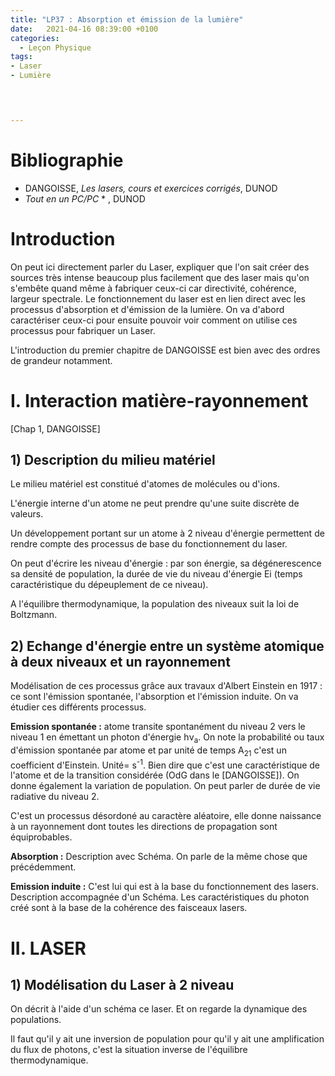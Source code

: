 ```yaml
---
title: "LP37 : Absorption et émission de la lumière"
date:   2021-04-16 08:39:00 +0100
categories:
  - Leçon Physique
tags:
- Laser
- Lumière

 


---
```

# Bibliographie
* DANGOISSE, *Les lasers, cours et exercices corrigés*, DUNOD
* *Tout en un PC/PC* * , DUNOD

# Introduction
On peut ici directement parler du Laser, expliquer que l'on sait créer des sources très intense beaucoup plus facilement que des laser mais qu'on s'embête quand même à fabriquer ceux-ci car directivité, cohérence, largeur spectrale.
Le fonctionnement du laser est en lien direct avec les processus d'absorption et d'émission de la lumière. On va d'abord caractériser ceux-ci pour ensuite pouvoir voir comment on utilise ces processus pour fabriquer un Laser.

L'introduction du premier chapitre de DANGOISSE est bien avec des ordres de grandeur notamment.
# I. Interaction matière-rayonnement
[Chap 1, DANGOISSE]
## 1) Description du milieu matériel
Le milieu matériel est constitué d'atomes de molécules ou d'ions.

L'énergie interne d'un atome ne peut prendre qu'une suite discrète de valeurs. 

Un développement portant sur un atome à 2 niveau d'énergie permettent de rendre compte des processus de base du fonctionnement du laser.

On peut d'écrire les niveau d'énergie : par son énergie, sa dégénerescence sa densité de population, la durée de vie du niveau d'énergie Ei (temps caractéristique du dépeuplement de ce niveau).

A l'équilibre thermodynamique, la population des niveaux suit la loi de Boltzmann.

## 2) Echange d'énergie entre un système atomique à deux niveaux et un rayonnement
Modélisation de ces processus grâce aux travaux d'Albert Einstein en 1917 : ce sont l'émission spontanée, l'absorption et l'émission induite. 
On va étudier ces différents processus.

**Emission spontanée :** atome transite spontanément du niveau 2 vers le niveau 1 en émettant un photon d'énergie h&nu;<sub>a</sub>. On note la probabilité ou taux d'émission spontanée par atome et par unité de temps A<sub>21</sub> c'est un coefficient d'Einstein. Unité= s<sup>-1</sup>. Bien dire que c'est une caractéristique de l'atome et de la transition considérée (OdG dans le [DANGOISSE]).
On donne également la variation de population.
On peut parler de durée de vie radiative du niveau 2.

C'est un processus désordoné au caractère aléatoire, elle donne naissance à un rayonnement dont toutes les directions de propagation sont équiprobables.

**Absorption :** Description avec Schéma.
On parle de la même chose que précédemment.

**Emission induite :** C'est lui qui est à la base du fonctionnement des lasers.
Description accompagnée d'un Schéma.
Les caractéristiques du photon créé sont à la base de la cohérence des faisceaux lasers.

# II. LASER
## 1) Modélisation du Laser à 2 niveau
On décrit à l'aide d'un schéma ce laser. Et on regarde la dynamique des populations.

Il faut qu'il y ait une inversion de population pour qu'il y ait une amplification du flux de photons, c'est la situation inverse de l'équilibre thermodynamique.
